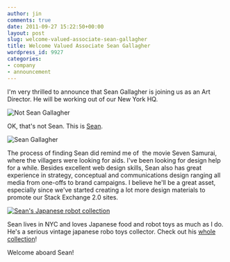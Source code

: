 ```yaml
---
author: jin
comments: true
date: 2011-09-27 15:22:50+00:00
layout: post
slug: welcome-valued-associate-sean-gallagher
title: Welcome Valued Associate Sean Gallagher
wordpress_id: 9927
categories:
- company
- announcement
---
```


I'm very thrilled to announce that Sean Gallagher is joining us as an Art Director. He will be working out of our New York HQ.

![Not Sean Gallagher](/blog/images/2011-09-27-welcome-valued-associate-sean-gallagher/seven-samurai-300x225.jpg)

OK, that's not Sean. This is [Sean](http://dluxstudios.com/11/).

![Sean Gallagher](/blog/images/2011-09-27-welcome-valued-associate-sean-gallagher/Photo-on-2011-09-13-at-22.32-2-300x225.jpg)

The process of finding Sean did remind me of  the movie Seven Samurai, where the villagers were looking for aids. I've been looking for design help for a while. Besides excellent web design skills, Sean also has great experience in strategy, conceptual and communications design ranging all media from one-offs to brand campaigns. I believe he'll be a great asset, especially since we've started creating a lot more design materials to promote our Stack Exchange 2.0 sites.

[![Sean's Japanese robot collection](/blog/images/2011-09-27-welcome-valued-associate-sean-gallagher/sean-toys-300x224.jpg)](http://blog.stackoverflow.com/2011/09/welcome-valued-associate-sean-gallagher/sean-toys/)

Sean lives in NYC and loves Japanese food and robot toys as much as I do. He's a serious vintage japanese robo toys collector. Check out his [whole collection](http://www.toybotstudios.com/2011/08/wondrous-vintage-collection-of-diceone.html)!

Welcome aboard Sean!


